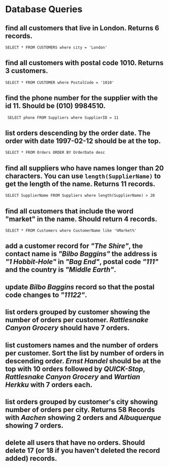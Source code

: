 # Database Queries

## find all customers that live in London. Returns 6 records.
    SELECT * FROM CUSTOMERS where city = 'London'
## find all customers with postal code 1010. Returns 3 customers.
    SELECT * FROM CUSTOMER where PostalCode = '1010'
## find the phone number for the supplier with the id 11. Should be (010) 9984510.
     SELECT phone FROM Suppliers where SupplierID = 11
## list orders descending by the order date. The order with date 1997-02-12 should be at the top.
    SELECT * FROM Orders ORDER BY OrderDate desc
## find all suppliers who have names longer than 20 characters. You can use `length(SupplierName)` to get the length of the name. Returns 11 records.
    SELECT SupplierName FROM Suppliers where length(SupplierName) > 20
## find all customers that include the word "market" in the name. Should return 4 records.
    SELECT * FROM Customers where CustomerName like '%Market%'
## add a customer record for _"The Shire"_, the contact name is _"Bilbo Baggins"_ the address is _"1 Hobbit-Hole"_ in _"Bag End"_, postal code _"111"_ and the country is _"Middle Earth"_.
## update _Bilbo Baggins_ record so that the postal code changes to _"11122"_.

## list orders grouped by customer showing the number of orders per customer. _Rattlesnake Canyon Grocery_ should have 7 orders.

## list customers names and the number of orders per customer. Sort the list by number of orders in descending order. _Ernst Handel_ should be at the top with 10 orders followed by _QUICK-Stop_, _Rattlesnake Canyon Grocery_ and _Wartian Herkku_ with 7 orders each.

## list orders grouped by customer's city showing number of orders per city. Returns 58 Records with _Aachen_ showing 2 orders and _Albuquerque_ showing 7 orders.

## delete all users that have no orders. Should delete 17 (or 18 if you haven't deleted the record added) records.
